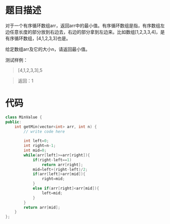 # 题目描述
对于一个有序循环数组arr，返回arr中的最小值。有序循环数组是指，有序数组左边任意长度的部分放到右边去，右边的部分拿到左边来。比如数组[1,2,3,3,4]，是有序循环数组，[4,1,2,3,3]也是。

给定数组arr及它的大小n，请返回最小值。

测试样例：
> [4,1,2,3,3],5

> 返回：1

# 代码
```cpp
class MinValue {
public:
    int getMin(vector<int> arr, int n) {
        // write code here
        
        int left=0;
        int right=n-1;
        int mid=0;
        while(arr[left]>=arr[right]){
            if(right-left==1)
                return arr[right];
            mid=left+(right-left)/2;
            if(arr[left]>arr[mid]){
                right=mid;
            }
            else if(arr[right]<arr[mid]){
                left=mid;
            }
        }
        return arr[mid];
    }
};
```
